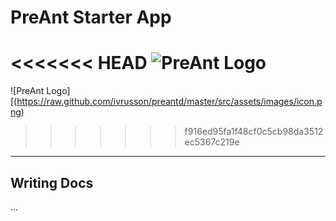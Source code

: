 # PreAnt Starter App

<<<<<<< HEAD
![PreAnt Logo](https://raw.github.com/ivrusson/preantd/master/src/assets/images/icon.png)
=======
![PreAnt Logo][(https://raw.github.com/ivrusson/preantd/master/src/assets/images/icon.png)
>>>>>>> f916ed95fa1f48cf0c5cb98da3512ec5367c219e

----

##  Writing Docs

...
